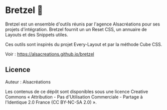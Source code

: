 # Bretzel 🥨

Bretzel est un ensemble d'outils réunis par l'agence Alsacréations pour ses projets d'intégration. Bretzel fournit un un Reset CSS, un annuaire de Layouts et des Snippets utiles.

Ces outils sont inspirés du projet Every-Layout et par la méthode Cube CSS.

Voir : <https://alsacreations.github.io/bretzel>

## Licence

Auteur : Alsacréations

Les contenus de ce dépôt sont disponibles sous une licence Creative Commons « Attribution - Pas d'Utilisation Commerciale - Partage à l'Identique 2.0 France (CC BY-NC-SA 2.0) ».
